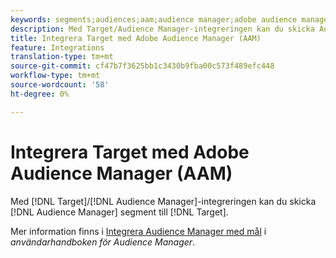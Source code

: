 ```yaml
---
keywords: segments;audiences;aam;audience manager;adobe audience manager;integrate;integration
description: Med Target/Audience Manager-integreringen kan du skicka Audience Manager-segment till Adobe Target
title: Integrera Target med Adobe Audience Manager (AAM)
feature: Integrations
translation-type: tm+mt
source-git-commit: cf47b7f3625bb1c3430b9fba00c573f489efc448
workflow-type: tm+mt
source-wordcount: '58'
ht-degree: 0%

---
```



# Integrera Target med Adobe Audience Manager (AAM)

Med [!DNL Target]/[!DNL Audience Manager]-integreringen kan du skicka [!DNL Audience Manager] segment till [!DNL Target].

Mer information finns i [Integrera Audience Manager med mål](https://experienceleague.adobe.com/docs/audience-manager/user-guide/implementation-integration-guides/integration-other-solutions/aam-target-integration.html) i *användarhandboken för Audience Manager*.
